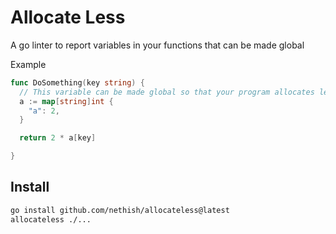 # Allocate Less
A go linter to report variables in your functions that can be made global

Example
```go
func DoSomething(key string) {
  // This variable can be made global so that your program allocates less variables
  a := map[string]int {
    "a": 2,
  }

  return 2 * a[key]

}
```


## Install

```bash
go install github.com/nethish/allocateless@latest
allocateless ./...
```
